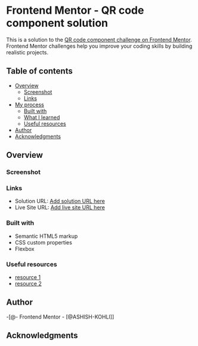 # Frontend Mentor - QR code component solution


This is a solution to the [QR code component challenge on Frontend Mentor](https://www.frontendmentor.io/challenges/qr-code-component-iux_sIO_H). Frontend Mentor challenges help you improve your coding skills by building realistic projects. 

## Table of contents

- [Overview](#overview)
    - [Screenshot](#screenshot)
    - [Links](#links)
- [My process](#my-process)
    - [Built with](#built-with)
    - [What I learned](#what-i-learned)
    - [Useful resources](#useful-resources)
- [Author](#author)
- [Acknowledgments](#acknowledgments)

## Overview

### Screenshot



### Links
  - Solution URL: [Add solution URL here](https://your-solution-url.com)
  - Live Site URL: [Add live site URL here](https://your-live-site-url.com)

### Built with
 
 - Semantic HTML5 markup
 - CSS custom properties
 - Flexbox


### Useful resources

  - [ resource 1](https://www.w3schools.com/) 
  - [resource 2](https://www.geeksforgeeks.org/)

## Author
 -[@- Frontend Mentor - [@ASHISH-KOHLI]]


## Acknowledgments